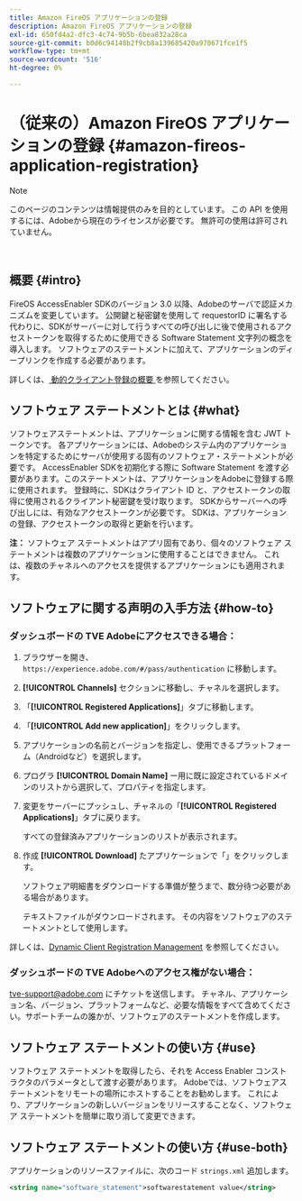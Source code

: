 ```yaml
---
title: Amazon FireOS アプリケーションの登録
description: Amazon FireOS アプリケーションの登録
exl-id: 650fd4a2-dfc3-4c74-9b5b-6bea832a28ca
source-git-commit: b0d6c94148b2f9cb8a139685420a970671fce1f5
workflow-type: tm+mt
source-wordcount: '516'
ht-degree: 0%

---
```


# （従来の）Amazon FireOS アプリケーションの登録 {#amazon-fireos-application-registration}

>[!NOTE]
>
>このページのコンテンツは情報提供のみを目的としています。 この API を使用するには、Adobeから現在のライセンスが必要です。 無許可の使用は許可されていません。

</br>

## 概要 {#intro}

FireOS AccessEnabler SDKのバージョン 3.0 以降、Adobeのサーバで認証メカニズムを変更しています。 公開鍵と秘密鍵を使用して requestorID に署名する代わりに、SDKがサーバーに対して行うすべての呼び出しに後で使用されるアクセストークンを取得するために使用できる Software Statement 文字列の概念を導入します。 ソフトウェアのステートメントに加えて、アプリケーションのディープリンクを作成する必要があります。

詳しくは、[ 動的クライアント登録の概要 ](../../../rest-apis/rest-api-dcr/dynamic-client-registration-overview.md) を参照してください。

## ソフトウェア ステートメントとは {#what}

ソフトウェアステートメントは、アプリケーションに関する情報を含む JWT トークンです。 各アプリケーションには、Adobeのシステム内のアプリケーションを特定するためにサーバが使用する固有のソフトウェア・ステートメントが必要です。 AccessEnabler SDKを初期化する際に Software Statement を渡す必要があります。このステートメントは、アプリケーションをAdobeに登録する際に使用されます。 登録時に、SDKはクライアント ID と、アクセストークンの取得に使用されるクライアント秘密鍵を受け取ります。 SDKからサーバーへの呼び出しには、有効なアクセストークンが必要です。 SDKは、アプリケーションの登録、アクセストークンの取得と更新を行います。

**注：** ソフトウェア ステートメントはアプリ固有であり、個々のソフトウェア ステートメントは複数のアプリケーションに使用することはできません。 これは、複数のチャネルへのアクセスを提供するアプリケーションにも適用されます。

## ソフトウェアに関する声明の入手方法 {#how-to}

### ダッシュボードの TVE Adobeにアクセスできる場合：

1. ブラウザーを開き、`https://experience.adobe.com/#/pass/authentication` に移動します。

1. **[!UICONTROL Channels]** セクションに移動し、チャネルを選択します。

1. 「**[!UICONTROL Registered Applications]**」タブに移動します。

1. 「**[!UICONTROL Add new application]**」をクリックします。

1. アプリケーションの名前とバージョンを指定し、使用できるプラットフォーム（Androidなど）を選択します。

1. プログラ **[!UICONTROL Domain Name]** ー用に既に設定されているドメインのリストから選択して、プロパティを指定します。

1. 変更をサーバーにプッシュし、チャネルの「**[!UICONTROL Registered Applications]**」タブに戻ります。

   すべての登録済みアプリケーションのリストが表示されます。

1. 作成 **[!UICONTROL Download]** たアプリケーションで「」をクリックします。

   ソフトウェア明細書をダウンロードする準備が整うまで、数分待つ必要がある場合があります。

   テキストファイルがダウンロードされます。 その内容をソフトウェアのステートメントとして使用します。

詳しくは、[Dynamic Client Registration Management](../../../rest-apis/rest-api-dcr/dynamic-client-registration-overview.md#dynamic-client-registration-management) を参照してください。

### ダッシュボードの TVE Adobeへのアクセス権がない場合：

[tve-support@adobe.com](mailto:tve-support@adobe.com) にチケットを送信します。 チャネル、アプリケーション名、バージョン、プラットフォームなど、必要な情報をすべて含めてください。サポートチームの誰かが、ソフトウェアのステートメントを作成します。

## ソフトウェア ステートメントの使い方 {#use}

ソフトウェア ステートメントを取得したら、それを Access Enabler コンストラクタのパラメータとして渡す必要があります。 Adobeでは、ソフトウェアステートメントをリモートの場所にホストすることをお勧めします。 これにより、アプリケーションの新しいバージョンをリリースすることなく、ソフトウェア ステートメントを簡単に取り消して変更できます。

## ソフトウェア ステートメントの使い方 {#use-both}

アプリケーションのリソースファイルに、次のコード `strings.xml` 追加します。

```XML
<string name="software_statement">softwarestatement value</string>
```
